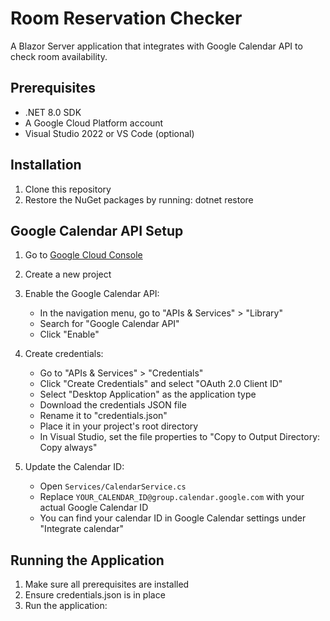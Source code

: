 # Room Reservation Checker

A Blazor Server application that integrates with Google Calendar API to check room availability.

## Prerequisites

- .NET 8.0 SDK
- A Google Cloud Platform account
- Visual Studio 2022 or VS Code (optional)

## Installation

1. Clone this repository
2. Restore the NuGet packages by running: dotnet restore

## Google Calendar API Setup

1. Go to [Google Cloud Console](https://console.cloud.google.com/)
2. Create a new project
3. Enable the Google Calendar API:
   - In the navigation menu, go to "APIs & Services" > "Library"
   - Search for "Google Calendar API"
   - Click "Enable"

4. Create credentials:
   - Go to "APIs & Services" > "Credentials"
   - Click "Create Credentials" and select "OAuth 2.0 Client ID"
   - Select "Desktop Application" as the application type
   - Download the credentials JSON file
   - Rename it to "credentials.json"
   - Place it in your project's root directory
   - In Visual Studio, set the file properties to "Copy to Output Directory: Copy always"

5. Update the Calendar ID:
   - Open `Services/CalendarService.cs`
   - Replace `YOUR_CALENDAR_ID@group.calendar.google.com` with your actual Google Calendar ID
   - You can find your calendar ID in Google Calendar settings under "Integrate calendar"

## Running the Application

1. Make sure all prerequisites are installed
2. Ensure credentials.json is in place
3. Run the application: